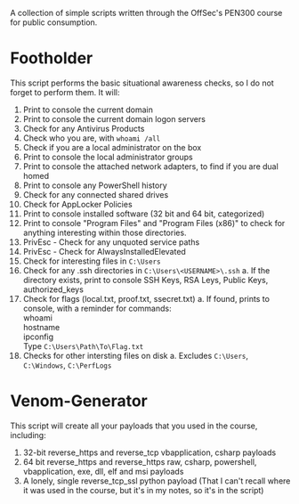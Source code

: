 A collection of simple scripts written through the OffSec's PEN300 course for public consumption.

# Footholder

This script performs the basic situational awareness checks, so I do not forget to perform them. It will:

1. Print to console the current domain
2. Print to console the current domain logon servers
3. Check for any Antivirus Products
4. Check who you are, with `whoami /all`
5. Check if you are a local administrator on the box
6. Print to console the local administrator groups
7. Print to console the attached network adapters, to find if you are dual homed
8. Print to console any PowerShell history
9. Check for any connected shared drives
10. Check for AppLocker Policies
11. Print to console installed software (32 bit and 64 bit, categorized)
12. Print to console "Program Files" and "Program Files (x86)" to check for anything interesting within those directories.
13. PrivEsc - Check for any unquoted service paths
14. PrivEsc - Check for AlwaysInstalledElevated
15. Check for interesting files in `C:\Users`
16. Check for any .ssh directories in `C:\Users\<USERNAME>\.ssh`
    a. If the directory exists, print to console SSH Keys, RSA Leys, Public Keys, authorized_keys
17. Check for flags (local.txt, proof.txt, ssecret.txt)
    a. If found, prints to console, with a reminder for commands:
    <br />whoami
    <br />hostname
    <br />ipconfig
    <br />Type `C:\Users\Path\To\Flag.txt`
18. Checks for other intersting files on disk
    a. Excludes `C:\Users`, `C:\Windows`, `C:\PerfLogs`

# Venom-Generator

This script will create all your payloads that you used in the course, including:

1. 32-bit reverse_https and reverse_tcp vbapplication, csharp payloads
2. 64 bit reverse_https and reverse_https raw, csharp, powershell, vbapplication, exe, dll, elf and msi payloads
3. A lonely, single reverse_tcp_ssl python payload (That I can't recall where it was used in the course, but it's in my notes, so it's in the script)